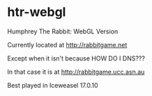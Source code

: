htr-webgl
=========

Humphrey The Rabbit: WebGL Version

Currently located at http://rabbitgame.net

Except when it isn't because HOW DO I DNS???

In that case it is at http://rabbitgame.ucc.asn.au

Best played in Iceweasel 17.0.10
